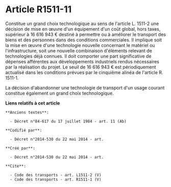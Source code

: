 # Article R1511-11

Constitue un grand choix technologique au sens de l'article L. 1511-2 une décision de mise en œuvre d'un équipement d'un coût
global, hors taxes, supérieur à 16 616 943 € destiné à permettre ou à améliorer le transport des biens et des personnes dans
des conditions commerciales. Il implique soit la mise en œuvre d'une technologie nouvelle concernant le matériel ou
l'infrastructure, soit une nouvelle combinaison d'éléments relevant de technologies déjà connues. Il doit comporter une part
significative de dépenses afférentes aux développements industriels rendus nécessaires par la réalisation du projet. Le seuil
de 16 616 943 € est périodiquement actualisé dans les conditions prévues par le cinquième alinéa de l'article R. 1511-1. 

La décision d'abandonner une technologie de transport d'un usage courant constitue également un grand choix technologique.

**Liens relatifs à cet article**

	**Anciens textes**:

	  - Décret n°84-617 du 17 juillet 1984 - art. 11 (Ab)

	**Codifié par**:

	  - Décret n°2014-530 du 22 mai 2014 - art.

	**Créé par**:

	  - Décret n°2014-530 du 22 mai 2014 - art.

	**Cite**:

	  - Code des transports - art. L1511-2 (V)
	  - Code des transports - art. R1511-1 (V)
